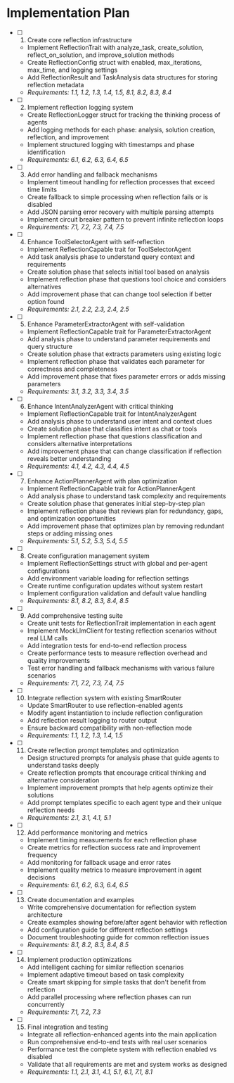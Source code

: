 # Implementation Plan

- [ ] 1. Create core reflection infrastructure
  - Implement ReflectionTrait with analyze_task, create_solution, reflect_on_solution, and improve_solution methods
  - Create ReflectionConfig struct with enabled, max_iterations, max_time, and logging settings
  - Add ReflectionResult and TaskAnalysis data structures for storing reflection metadata
  - _Requirements: 1.1, 1.2, 1.3, 1.4, 1.5, 8.1, 8.2, 8.3, 8.4_

- [ ] 2. Implement reflection logging system
  - Create ReflectionLogger struct for tracking the thinking process of agents
  - Add logging methods for each phase: analysis, solution creation, reflection, and improvement
  - Implement structured logging with timestamps and phase identification
  - _Requirements: 6.1, 6.2, 6.3, 6.4, 6.5_

- [ ] 3. Add error handling and fallback mechanisms
  - Implement timeout handling for reflection processes that exceed time limits
  - Create fallback to simple processing when reflection fails or is disabled
  - Add JSON parsing error recovery with multiple parsing attempts
  - Implement circuit breaker pattern to prevent infinite reflection loops
  - _Requirements: 7.1, 7.2, 7.3, 7.4, 7.5_

- [ ] 4. Enhance ToolSelectorAgent with self-reflection
  - Implement ReflectionCapable trait for ToolSelectorAgent
  - Add task analysis phase to understand query context and requirements
  - Create solution phase that selects initial tool based on analysis
  - Implement reflection phase that questions tool choice and considers alternatives
  - Add improvement phase that can change tool selection if better option found
  - _Requirements: 2.1, 2.2, 2.3, 2.4, 2.5_

- [ ] 5. Enhance ParameterExtractorAgent with self-validation
  - Implement ReflectionCapable trait for ParameterExtractorAgent
  - Add analysis phase to understand parameter requirements and query structure
  - Create solution phase that extracts parameters using existing logic
  - Implement reflection phase that validates each parameter for correctness and completeness
  - Add improvement phase that fixes parameter errors or adds missing parameters
  - _Requirements: 3.1, 3.2, 3.3, 3.4, 3.5_

- [ ] 6. Enhance IntentAnalyzerAgent with critical thinking
  - Implement ReflectionCapable trait for IntentAnalyzerAgent
  - Add analysis phase to understand user intent and context clues
  - Create solution phase that classifies intent as chat or tools
  - Implement reflection phase that questions classification and considers alternative interpretations
  - Add improvement phase that can change classification if reflection reveals better understanding
  - _Requirements: 4.1, 4.2, 4.3, 4.4, 4.5_

- [ ] 7. Enhance ActionPlannerAgent with plan optimization
  - Implement ReflectionCapable trait for ActionPlannerAgent
  - Add analysis phase to understand task complexity and requirements
  - Create solution phase that generates initial step-by-step plan
  - Implement reflection phase that reviews plan for redundancy, gaps, and optimization opportunities
  - Add improvement phase that optimizes plan by removing redundant steps or adding missing ones
  - _Requirements: 5.1, 5.2, 5.3, 5.4, 5.5_

- [ ] 8. Create configuration management system
  - Implement ReflectionSettings struct with global and per-agent configurations
  - Add environment variable loading for reflection settings
  - Create runtime configuration updates without system restart
  - Implement configuration validation and default value handling
  - _Requirements: 8.1, 8.2, 8.3, 8.4, 8.5_

- [ ] 9. Add comprehensive testing suite
  - Create unit tests for ReflectionTrait implementation in each agent
  - Implement MockLlmClient for testing reflection scenarios without real LLM calls
  - Add integration tests for end-to-end reflection process
  - Create performance tests to measure reflection overhead and quality improvements
  - Test error handling and fallback mechanisms with various failure scenarios
  - _Requirements: 7.1, 7.2, 7.3, 7.4, 7.5_

- [ ] 10. Integrate reflection system with existing SmartRouter
  - Update SmartRouter to use reflection-enabled agents
  - Modify agent instantiation to include reflection configuration
  - Add reflection result logging to router output
  - Ensure backward compatibility with non-reflection mode
  - _Requirements: 1.1, 1.2, 1.3, 1.4, 1.5_

- [ ] 11. Create reflection prompt templates and optimization
  - Design structured prompts for analysis phase that guide agents to understand tasks deeply
  - Create reflection prompts that encourage critical thinking and alternative consideration
  - Implement improvement prompts that help agents optimize their solutions
  - Add prompt templates specific to each agent type and their unique reflection needs
  - _Requirements: 2.1, 3.1, 4.1, 5.1_

- [ ] 12. Add performance monitoring and metrics
  - Implement timing measurements for each reflection phase
  - Create metrics for reflection success rate and improvement frequency
  - Add monitoring for fallback usage and error rates
  - Implement quality metrics to measure improvement in agent decisions
  - _Requirements: 6.1, 6.2, 6.3, 6.4, 6.5_

- [ ] 13. Create documentation and examples
  - Write comprehensive documentation for reflection system architecture
  - Create examples showing before/after agent behavior with reflection
  - Add configuration guide for different reflection settings
  - Document troubleshooting guide for common reflection issues
  - _Requirements: 8.1, 8.2, 8.3, 8.4, 8.5_

- [ ] 14. Implement production optimizations
  - Add intelligent caching for similar reflection scenarios
  - Implement adaptive timeout based on task complexity
  - Create smart skipping for simple tasks that don't benefit from reflection
  - Add parallel processing where reflection phases can run concurrently
  - _Requirements: 7.1, 7.2, 7.3_

- [ ] 15. Final integration and testing
  - Integrate all reflection-enhanced agents into the main application
  - Run comprehensive end-to-end tests with real user scenarios
  - Performance test the complete system with reflection enabled vs disabled
  - Validate that all requirements are met and system works as designed
  - _Requirements: 1.1, 2.1, 3.1, 4.1, 5.1, 6.1, 7.1, 8.1_
